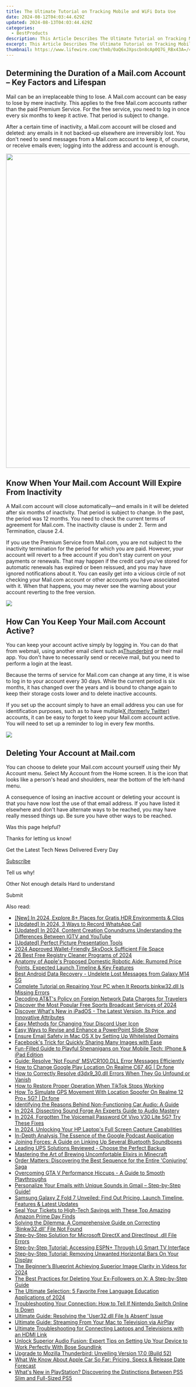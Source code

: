 ```yaml
---
title: The Ultimate Tutorial on Tracking Mobile and WiFi Data Use
date: 2024-08-12T04:03:44.629Z
updated: 2024-08-13T04:03:44.629Z
categories:
  - BestProducts
description: This Article Describes The Ultimate Tutorial on Tracking Mobile and WiFi Data Use
excerpt: This Article Describes The Ultimate Tutorial on Tracking Mobile and WiFi Data Use
thumbnail: https://www.lifewire.com/thmb/0aQ6xJXpscbn8cAp0Q7G_RBx43A=/400x300/filters:no_upscale():max_bytes(150000):strip_icc():format(webp)/how-to-check-your-data-usage-4589301-1-5c8c66e546e0fb000187a2bd.jpg
---
```


## Determining the Duration of a Mail.com Account – Key Factors and Lifespan
 Mail can be an irreplaceable thing to lose. A Mail.com account can be easy to lose by mere inactivity. This applies to the free Mail.com accounts rather than the paid Premium Service. For the free service, you need to log in once every six months to keep it active. That period is subject to change.

 After a certain time of inactivity, a Mail.com account will be closed and deleted: any emails in it not backed-up elsewhere are irreversibly lost. You don't need to send messages from a Mail.com account to keep it, of course, or receive emails even; logging into the address and account is enough.

<!-- affiliate ads begin -->
<a href="https://propmoneyinc.pxf.io/c/5597632/1803116/14559" target="_top" id="1803116"><img src="//a.impactradius-go.com/display-ad/14559-1803116" border="0" alt="" width="859" height="859"/></a><img height="0" width="0" src="https://imp.pxf.io/i/5597632/1803116/14559" style="position:absolute;visibility:hidden;" border="0" />
<!-- affiliate ads end -->
## Know When Your Mail.com Account Will Expire From Inactivity

 A Mail.com account will close automatically—and emails in it will be deleted after six months of inactivity. That period is subject to change. In the past, the period was 12 months. You need to check the current terms of agreement for Mail.com. The inactivity clause is under 2\. Term and Termination, clause 2.4.

 If you use the Premium Service from Mail.com, you are not subject to the inactivity termination for the period for which you are paid. However, your account will revert to a free account if you don't stay current on your payments or renewals. That may happen if the credit card you've stored for automatic renewals has expired or been reissued, and you may have ignored notifications about it. You can easily get into a vicious circle of not checking your Mail.com account or other accounts you have associated with it. When that happens, you may never see the warning about your account reverting to the free version.

<!-- affiliate ads begin -->
<a href="https://shop.mondly.com/affiliate.php?ACCOUNT=ATISTUDI&AFFILIATE=108875&PATH=https%3A%2F%2Fwww.mondly.com%3FAFFILIATE%3D108875%26RESOURCE%3D%2BEducational%2B300x600%2B"><img src="https://secure.avangate.com/images/merchant/69c418c33ec2e1a4267fa9bb77fa1428/educational-300x600.gif" border="0"></a>
<!-- affiliate ads end -->
## How Can You Keep Your Mail.com Account Active?

 You can keep your account active simply by logging in. You can do that from webmail, using another email client such as[Thunderbird](https://www.lifewire.com/mozilla-thunderbird-review-1173071) or their mail app. You don't have to necessarily send or receive mail, but you need to perform a login at the least.

 Because the terms of service for Mail.com can change at any time, it is wise to log in to your account every 30 days. While the current period is six months, it has changed over the years and is bound to change again to keep their storage costs lower and to delete inactive accounts.

 If you set up the account simply to have an email address you can use for identification purposes, such as to have multiple[X (formerly Twitter)](https://www.lifewire.com/what-exactly-is-twitter-2483331) accounts, it can be easy to forget to keep your Mail.com account active. You will need to set up a reminder to log in every few months.

<!-- affiliate ads begin -->
<a href="https://store.massmailsoftware.com/order/checkout.php?PRODS=1047974&QTY=1&AFFILIATE=108875&CART=1"><img src="https://secure.avangate.com/images/merchant/dc87c13749315c7217cdc4ac692e704c/banera_for_partners-04_%281%29.jpg" border="0"></a>
<!-- affiliate ads end -->
## Deleting Your Account at Mail.com

 You can choose to delete your Mail.com account yourself using their My Account menu. Select My Account from the Home screen. It is the icon that looks like a person's head and shoulders, near the bottom of the left-hand menu.

 A consequence of losing an inactive account or deleting your account is that you have now lost the use of that email address. If you have listed it elsewhere and don't have alternate ways to be reached, you may have really messed things up. Be sure you have other ways to be reached.

Was this page helpful?

Thanks for letting us know!

 Get the Latest Tech News Delivered Every Day

[Subscribe](https://www.lifewire.com/#)

Tell us why!

 Other  Not enough details  Hard to understand

 Submit

<ins class="adsbygoogle"
     style="display:block"
     data-ad-format="autorelaxed"
     data-ad-client="ca-pub-7571918770474297"
     data-ad-slot="1223367746"></ins>



<ins class="adsbygoogle"
     style="display:block"
     data-ad-client="ca-pub-7571918770474297"
     data-ad-slot="8358498916"
     data-ad-format="auto"
     data-full-width-responsive="true"></ins>

<span class="atpl-alsoreadstyle">Also read:</span>
<div><ul>
<li><a href="https://youtube-sure.techidaily.com/n-2024-explore-8plus-places-for-gratis-hdr-environments-and-clips/"><u>[New] In 2024, Explore 8+ Places for Gratis HDR Environments & Clips</u></a></li>
<li><a href="https://video-screen-grab.techidaily.com/updated-in-2024-3-ways-to-record-whatsapp-call/"><u>[Updated] In 2024, 3 Ways to Record WhatsApp Call</u></a></li>
<li><a href="https://facebook-record-videos.techidaily.com/updated-in-2024-content-creation-conundrums-understanding-the-differences-between-igtv-and-youtube/"><u>[Updated] In 2024, Content Creation Conundrums  Understanding the Differences Between IGTV and YouTube</u></a></li>
<li><a href="https://extra-guidance.techidaily.com/updated-perfect-picture-presentation-tools/"><u>[Updated] Perfect Picture Presentation Tools</u></a></li>
<li><a href="https://article-posts.techidaily.com/2024-approved-wallet-friendly-skydock-sufficient-file-space/"><u>2024 Approved  Wallet-Friendly SkyDock  Sufficient File Space</u></a></li>
<li><a href="https://tech-recovery.techidaily.com/26-best-free-registry-cleaner-programs-of-2024/"><u>26 Best Free Registry Cleaner Programs of 2024</u></a></li>
<li><a href="https://tech-recovery.techidaily.com/anatomy-of-apples-proposed-domestic-robotic-aide-rumored-price-points-expected-launch-timeline-and-key-features/"><u>Anatomy of Apple's Proposed Domestic Robotic Aide: Rumored Price Points, Expected Launch Timeline & Key Features</u></a></li>
<li><a href="https://phone-solutions.techidaily.com/best-android-data-recovery-undelete-lost-messages-from-galaxy-m14-5g-by-fonelab-android-recover-messages/"><u>Best Android Data Recovery - Undelete Lost Messages from Galaxy M14 5G</u></a></li>
<li><a href="https://tech-recovery.techidaily.com/complete-tutorial-on-repairing-your-pc-when-it-reports-binkw32dll-is-missing-errors/"><u>Complete Tutorial on Repairing Your PC when It Reports binkw32.dll Is Missing Errors</u></a></li>
<li><a href="https://tech-recovery.techidaily.com/decoding-atandts-policy-on-foreign-network-data-charges-for-travelers/"><u>Decoding AT&T's Policy on Foreign Network Data Charges for Travelers</u></a></li>
<li><a href="https://tech-recovery.techidaily.com/discover-the-most-popular-free-sports-broadcast-services-of-2024/"><u>Discover the Most Popular Free Sports Broadcast Services of 2024</u></a></li>
<li><a href="https://tech-recovery.techidaily.com/discover-whats-new-in-ipados-the-latest-version-its-price-and-innovative-attributes/"><u>Discover What's New in iPadOS - The Latest Version, Its Price, and Innovative Attributes</u></a></li>
<li><a href="https://tech-recovery.techidaily.com/easy-methods-for-changing-your-discord-user-icon/"><u>Easy Methods for Changing Your Discord User Icon</u></a></li>
<li><a href="https://tech-recovery.techidaily.com/easy-ways-to-revise-and-enhance-a-powerpoint-slide-show/"><u>Easy Ways to Revise and Enhance a PowerPoint Slide Show</u></a></li>
<li><a href="https://tech-recovery.techidaily.com/ensure-email-safety-in-mac-os-x-by-setting-up-whitelisted-domains/"><u>Ensure Email Safety in Mac OS X by Setting Up Whitelisted Domains</u></a></li>
<li><a href="https://tech-recovery.techidaily.com/facebooks-trick-for-quickly-sharing-many-images-with-ease/"><u>Facebook's Trick for Quickly Sharing Many Images with Ease</u></a></li>
<li><a href="https://tech-recovery.techidaily.com/fun-filled-guide-to-playful-shenanigans-on-your-mobile-tech-iphone-and-ipad-edition/"><u>Fun-Filled Guide to Playful Shenanigans on Your Mobile Tech: IPhone & iPad Edition</u></a></li>
<li><a href="https://tech-recovery.techidaily.com/guide-resolve-not-found-msvcr100dll-error-messages-efficiently/"><u>Guide: Resolve 'Not Found' MSVCR100.DLL Error Messages Efficiently</u></a></li>
<li><a href="https://fake-location.techidaily.com/how-to-change-google-play-location-on-realme-c67-4g-drfone-by-drfone-virtual-android/"><u>How to Change Google Play Location On Realme C67 4G | Dr.fone</u></a></li>
<li><a href="https://tech-recovery.techidaily.com/how-to-correctly-resolve-d3dx930dll-errors-when-they-go-unfound-or-vanish/"><u>How to Correctly Resolve d3dx9_30.dll Errors When They Go Unfound or Vanish</u></a></li>
<li><a href="https://tech-recovery.techidaily.com/how-to-restore-proper-operation-when-tiktok-stops-working/"><u>How to Restore Proper Operation When TikTok Stops Working</u></a></li>
<li><a href="https://fake-location.techidaily.com/how-to-simulate-gps-movement-with-location-spoofer-on-realme-12-proplus-5g-drfone-by-drfone-virtual-android/"><u>How To Simulate GPS Movement With Location Spoofer On Realme 12 Pro+ 5G? | Dr.fone</u></a></li>
<li><a href="https://tech-recovery.techidaily.com/identifying-the-reasons-behind-non-functioning-car-audio-a-guide/"><u>Identifying the Reasons Behind Non-Functioning Car Audio: A Guide</u></a></li>
<li><a href="https://audio-editing.techidaily.com/in-2024-dissecting-sound-forge-an-experts-guide-to-audio-mastery/"><u>In 2024, Dissecting Sound Forge An Experts Guide to Audio Mastery</u></a></li>
<li><a href="https://unlock-android.techidaily.com/in-2024-forgotten-the-voicemail-password-of-vivo-v30-lite-5g-try-these-fixes-by-drfone-android/"><u>In 2024, Forgotten The Voicemail Password Of Vivo V30 Lite 5G? Try These Fixes</u></a></li>
<li><a href="https://screen-recording.techidaily.com/in-2024-unlocking-your-hp-laptops-full-screen-capture-capabilities/"><u>In 2024, Unlocking Your HP Laptop's Full Screen Capture Capabilities</u></a></li>
<li><a href="https://extra-resources.techidaily.com/in-depth-analysis-the-essence-of-the-google-podcast-application/"><u>In-Depth Analysis  The Essence of the Google Podcast Application</u></a></li>
<li><a href="https://tech-recovery.techidaily.com/joining-forces-a-guide-on-linking-up-several-bluetooth-soundboxes/"><u>Joining Forces: A Guide on Linking Up Several Bluetooth Soundboxes</u></a></li>
<li><a href="https://tech-recovery.techidaily.com/leading-ups-solutions-reviewed-choose-the-perfect-backup/"><u>Leading UPS Solutions Reviewed - Choose the Perfect Backup</u></a></li>
<li><a href="https://tech-recovery.techidaily.com/mastering-the-art-of-brewing-uncomfortable-elixirs-in-minecraft/"><u>Mastering the Art of Brewing Uncomfortable Elixirs in Minecraft</u></a></li>
<li><a href="https://tech-recovery.techidaily.com/order-matters-discovering-the-best-sequence-for-the-entire-conjuring-saga/"><u>Order Matters: Discovering the Best Sequence for the Entire 'Conjuring' Saga</u></a></li>
<li><a href="https://win-able.techidaily.com/overcoming-gta-v-performance-hiccups-a-guide-to-smooth-playthroughs/"><u>Overcoming GTA V Performance Hiccups - A Guide to Smooth Playthroughs</u></a></li>
<li><a href="https://tech-recovery.techidaily.com/1722894348318-personalize-your-emails-with-unique-sounds-in-gmail-step-by-step-guide/"><u>Personalize Your Emails with Unique Sounds in Gmail – Step-by-Step Guide!</u></a></li>
<li><a href="https://tech-recovery.techidaily.com/samsung-galaxy-z-fold-7-unveiled-find-out-pricing-launch-timeline-features-and-latest-updates/"><u>Samsung Galaxy Z Fold 7 Unveiled: Find Out Pricing, Launch Timeline, Features & Latest Updates</u></a></li>
<li><a href="https://tech-recovery.techidaily.com/seal-your-tickets-to-high-tech-savings-with-these-top-amazing-amazon-prime-day-finds/"><u>Seal Your Tickets to High-Tech Savings with These Top Amazing Amazon Prime Day Finds</u></a></li>
<li><a href="https://tech-recovery.techidaily.com/solving-the-dilemma-a-comprehensive-guide-on-correcting-binkw32dll-file-not-found/"><u>Solving the Dilemma: A Comprehensive Guide on Correcting 'Binkw32.dll' File Not Found</u></a></li>
<li><a href="https://tech-recovery.techidaily.com/step-by-step-solution-for-microsoft-directx-and-directinput-dll-file-errors/"><u>Step-by-Step Solution for Microsoft DirectX and DirectInput .dll File Errors</u></a></li>
<li><a href="https://tech-recovery.techidaily.com/step-by-step-tutorial-accessing-espnplus-through-lg-smart-tv-interface/"><u>Step-by-Step Tutorial: Accessing ESPN+ Through LG Smart TV Interface</u></a></li>
<li><a href="https://tech-recovery.techidaily.com/step-by-step-tutorial-removing-unwanted-horizontal-bars-on-your-display/"><u>Step-by-Step Tutorial: Removing Unwanted Horizontal Bars On Your Display</u></a></li>
<li><a href="https://some-guidance.techidaily.com/the-beginners-blueprint-achieving-superior-image-clarity-in-videos-for-2024/"><u>The Beginner’s Blueprint  Achieving Superior Image Clarity in Videos for 2024</u></a></li>
<li><a href="https://tech-recovery.techidaily.com/the-best-practices-for-deleting-your-ex-followers-on-x-a-step-by-step-guide/"><u>The Best Practices for Deleting Your Ex-Followers on X: A Step-by-Step Guide</u></a></li>
<li><a href="https://tech-recovery.techidaily.com/the-ultimate-selection-5-favorite-free-language-education-applications-of-2024/"><u>The Ultimate Selection: 5 Favorite Free Language Education Applications of 2024</u></a></li>
<li><a href="https://tech-recovery.techidaily.com/troubleshooting-your-connection-how-to-tell-if-nintendo-switch-online-is-down/"><u>Troubleshooting Your Connection: How to Tell If Nintendo Switch Online Is Down</u></a></li>
<li><a href="https://tech-recovery.techidaily.com/ultimate-guide-resolving-the-user32dll-file-is-absent-issue/"><u>Ultimate Guide: Resolving the 'User32.dll File Is Absent' Issue</u></a></li>
<li><a href="https://tech-recovery.techidaily.com/ultimate-guide-streaming-from-your-mac-to-television-via-airplay/"><u>Ultimate Guide: Streaming From Your Mac to Television via AirPlay</u></a></li>
<li><a href="https://tech-recovery.techidaily.com/ultimate-troubleshooting-for-connecting-laptops-and-televisions-with-an-hdmi-link/"><u>Ultimate Troubleshooting for Connecting Laptops and Televisions with an HDMI Link</u></a></li>
<li><a href="https://tech-recovery.techidaily.com/unlock-superior-audio-fusion-expert-tips-on-setting-up-your-device-to-work-perfectly-with-bose-soundlink/"><u>Unlock Superior Audio Fusion: Expert Tips on Setting Up Your Device to Work Perfectly With Bose Soundlink</u></a></li>
<li><a href="https://tech-recovery.techidaily.com/upgrade-to-mozilla-thunderbird-unveiling-version-170-build-52/"><u>Upgrade to Mozilla Thunderbird: Unveiling Version 17.0 (Build 52)</u></a></li>
<li><a href="https://tech-recovery.techidaily.com/what-we-know-about-apple-car-so-far-pricing-specs-and-release-date-forecast/"><u>What We Know About Apple Car So Far: Pricing, Specs & Release Date Forecast</u></a></li>
<li><a href="https://tech-recovery.techidaily.com/whats-new-in-playstation-discovering-the-distinctions-between-ps5-slim-and-full-sized-ps5/"><u>What's New in PlayStation? Discovering the Distinctions Between PS5 Slim and Full-Sized PS5</u></a></li>
</ul></div>
